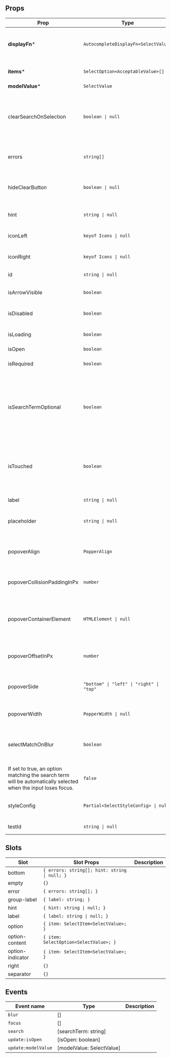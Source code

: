 <!-- This file is automatically generated, do not edit manually. -->

## Props

| Prop | Type | Description | Default |
| ---- | ---- | ----------- | ------- |
| **displayFn*** | `AutocompleteDisplayFn<SelectValue>` | The display function for the selected value. |  |
| **items*** | `SelectOption<AcceptableValue>[]` | The items of the select. |  |
| **modelValue*** | `SelectValue` |  |  |
| clearSearchOnSelection | `boolean \| null` | Whether the search input should be cleared when a selection is made. | `false` |
| errors | `string[]` | The errors associated with the input. | `[]` |
| hideClearButton | `boolean \| null` | Whether the clear button should be hidden. | `false` |
| hint | `string \| null` | The hint text of the input. | `null` |
| iconLeft | `keyof Icons \| null` | The left icon of the input. | `null` |
| iconRight | `keyof Icons \| null` | The right icon of the input. | `null` |
| id | `string \| null` | The id of the input. | `null` |
| isArrowVisible | `boolean` | Whether the arrow is visible. | `false` |
| isDisabled | `boolean` | Whether the input is disabled. | `false` |
| isLoading | `boolean` | Whether the input is loading. | `false` |
| isOpen | `boolean` |  |  |
| isRequired | `boolean` | Whether the input is required. | `false` |
| isSearchTermOptional | `boolean` | If enabled, the dropdown will be able to be opened without having a search term. | `false` |
| isTouched | `boolean` | Whether the input is touched. Used to determine if an error should be shown. | `false` |
| label | `string \| null` | The label of the input. | `null` |
| placeholder | `string \| null` | The placeholder text of the input. | `null` |
| popoverAlign | `PopperAlign` | The alignment of the popper content. | `"center"` |
| popoverCollisionPaddingInPx | `number` | The padding of the popper collision. | `0` |
| popoverContainerElement | `HTMLElement \| null` | The element to render the tooltip in. By default this is the viewport | `null` |
| popoverOffsetInPx | `number` | The offset of the popper content. | `4` |
| popoverSide | `"bottom" \| "left" \| "right" \| "top"` | The side of the trigger the tooltip should be on. | `"bottom"` |
| popoverWidth | `PopperWidth \| null` | The width of the popper. | `"anchor-width"` |
| selectMatchOnBlur | `boolean` | By default, a value is set only when an option is selected.
If set to true, an option matching the search term will be automatically selected when the input loses focus. | `false` |
| styleConfig | `Partial<SelectStyleConfig> \| null` | The style config of the component. | `null` |
| testId | `string \| null` | The test id of the input. | `null` |


## Slots

| Slot | Slot Props | Description |
| --------- | ---- | ----------- |
| bottom | `{ errors: string[]; hint: string \| null; }` |  |
| empty | `{}` |  |
| error | `{ errors: string[]; }` |  |
| group-label | `{ label: string; }` |  |
| hint | `{ hint: string \| null; }` |  |
| label | `{ label: string \| null; }` |  |
| option | `{ item: SelectItem<SelectValue>; }` |  |
| option-content | `{ item: SelectOption<SelectValue>; }` |  |
| option-indicator | `{ item: SelectItem<SelectValue>; }` |  |
| right | `{}` |  |
| separator | `{}` |  |


## Events

| Event name | Type | Description |
| ---------- | ---- | ----------- |
| `blur` | [] |  |
| `focus` | [] |  |
| `search` | [searchTerm: string] |  |
| `update:isOpen` | [isOpen: boolean] |  |
| `update:modelValue` | [modelValue: SelectValue] |  |

